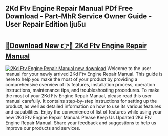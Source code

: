 ## 2Kd Ftv Engine Repair Manual PDf Free Download - Part-MhR Service Owner Guide - User Repair Edition Iju5u

# <h2><a href="http://bc80583.oget.top/?id=2Kd+Ftv+Engine+Repair+Manual">🔗Download New 👉🔴 2Kd Ftv Engine Repair Manual</a></h2>

[![2Kd Ftv Engine Repair Manual new download](https://i.imgur.com/5g1atiW.png)](http://bc80583.oget.top/?id=2Kd+Ftv+Engine+Repair+Manual)
Welcome to the user manual for your newly arrived 2Kd Ftv Engine Repair Manual. This guide is here to help you make the most of your product by providing a comprehensive overview of its features, installation process, operation instructions, maintenance tips, and troubleshooting procedures. To make the most of your 2Kd Ftv Engine Repair Manual, please read this user manual carefully. It contains step-by-step instructions for setting up the product, as well as detailed information on how to use its various features and capabilities. Enjoy the convenience of list of features while using your new 2Kd Ftv Engine Repair Manual. Please Keep Us Updated 2Kd Ftv Engine Repair Manual. Share your feedback and suggestions to help us improve our products and services.
